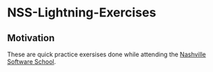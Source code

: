 # NSS-Lightning-Exercises

## Motivation
These are quick practice exersises done while attending the [Nashville Software School](http://nashvillesoftwareschool.com/).

